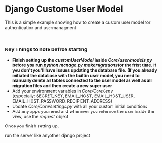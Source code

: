 <h1>Django Custome User Model</h1>
<p>This is a simple example showing how to create a custom user model for authentication and usermanagment</p>
<br>
<h3>Key Things to note befroe starting</h3>
<ul>
  <li><b>Finish setting up the <i>customUserModel</i> inside <i>Core/user/models.py</i> before you run <i>python manage.py makemigrations</i>for the frist time. If you don't you'll have issues updating the database file. (If you already initiated the database with the builtin user model, you need to manually delete all tables connected to the user model as well as all migration files and then create a new super user</b></li>
  <li>Add your environment variables in <i>Core/Core/.env</i></li> (especially: SECRET_KEY, EMAIL_HOST, EMAIL_HOST_USER, EMAIL_HOST_PASSWORD, RECIPIENT_ADDRESS)
  <li>Update <i>Core/Core/settings.py</i> with all your custom initial conditions</li>
  <li>Add any apps you need and whenever you refernce the user inside the view, use the <i>request</i> object</li>
</ul>

Once you finish setting up, 

run the server like anyother django project
